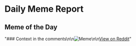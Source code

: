 # Daily Meme Report

## Meme of the Day
"### Context in the comments\n\n![Meme](https://i.redd.it/9zaogulff3bf1.gif)\n\n[View on Reddit](https://redd.it/1lsfn5w)"
